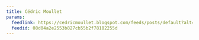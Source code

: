 ```yaml
---
title: Cédric Moullet
params:
  feedlink: https://cedricmoullet.blogspot.com/feeds/posts/default?alt=rss
  feedid: 08d04a2e2553b827cb55b2f78182255d
---
```

